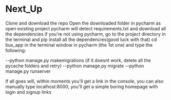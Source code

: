 # Next_Up
Clone and download the repo
Open the downloaded folder in pycharm as open existing project
pycharm will detect requirements.txt and download all the dependencies
if you're not using pycharm, go to the project directory in the terminal and pip install all the dependencies(good luck with that)
cd bus_app in the terminal window in pycharm (the 1st one) and type the following:

--python manage.py makemigrations (if it doesnt work, delete all the pycache folders and retry)
--python manage.py migrate
--python manage.py runserver

If all goes will, within moments you'll get a link in the console, you can also manually type localhost:8000, you'll get a simple boring homepage with login and signup links
